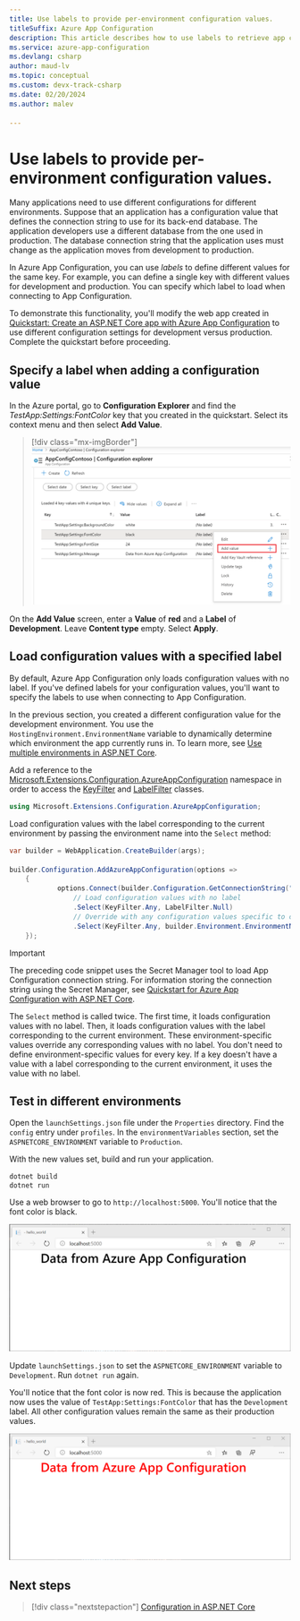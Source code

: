 ```yaml
---
title: Use labels to provide per-environment configuration values.
titleSuffix: Azure App Configuration
description: This article describes how to use labels to retrieve app configuration values for the environment in which the app is currently running.
ms.service: azure-app-configuration
ms.devlang: csharp
author: maud-lv
ms.topic: conceptual
ms.custom: devx-track-csharp
ms.date: 02/20/2024
ms.author: malev

---
```

# Use labels to provide per-environment configuration values.

Many applications need to use different configurations for different environments. Suppose that an application has a configuration value that defines the connection string to use for its back-end database. The application developers use a different database from the one used in production. The database connection string that the application uses must change as the application moves from development to production.

In Azure App Configuration, you can use *labels* to define different values for the same key. For example, you can define a single key with different values for development and production. You can specify which label to load when connecting to App Configuration.

To demonstrate this functionality, you'll modify the web app created in [Quickstart: Create an ASP.NET Core app with Azure App Configuration](./quickstart-aspnet-core-app.md) to use different configuration settings for development versus production. Complete the quickstart before proceeding.

## Specify a label when adding a configuration value

In the Azure portal, go to **Configuration Explorer** and find the *TestApp:Settings:FontColor* key that you created in the quickstart. Select its context menu and then select **Add Value**.

> [!div class="mx-imgBorder"]
> ![Add Value menu item](media/labels-add-value.png)

On the **Add Value** screen, enter a **Value** of **red** and a **Label** of **Development**. Leave **Content type** empty. Select **Apply**.

## Load configuration values with a specified label

By default, Azure App Configuration only loads configuration values with no label. If you've defined labels for your configuration values, you'll want to specify the labels to use when connecting to App Configuration.

In the previous section, you created a different configuration value for the development environment. You use the `HostingEnvironment.EnvironmentName` variable to dynamically determine which environment the app currently runs in. To learn more, see [Use multiple environments in ASP.NET Core](/aspnet/core/fundamentals/environments).

Add a reference to the [Microsoft.Extensions.Configuration.AzureAppConfiguration](/dotnet/api/microsoft.extensions.configuration.azureappconfiguration) namespace in order to access the [KeyFilter](/dotnet/api/microsoft.extensions.configuration.azureappconfiguration.keyfilter) and [LabelFilter](/dotnet/api/microsoft.extensions.configuration.azureappconfiguration.labelfilter) classes.

```csharp
using Microsoft.Extensions.Configuration.AzureAppConfiguration;
``` 

Load configuration values with the label corresponding to the current environment by passing the environment name into the `Select` method:

```csharp
var builder = WebApplication.CreateBuilder(args);

builder.Configuration.AddAzureAppConfiguration(options =>
    {
            options.Connect(builder.Configuration.GetConnectionString("AppConfig"))
                // Load configuration values with no label
                .Select(KeyFilter.Any, LabelFilter.Null)
                // Override with any configuration values specific to current hosting env
                .Select(KeyFilter.Any, builder.Environment.EnvironmentName);
    });
```

> [!IMPORTANT]
> The preceding code snippet uses the Secret Manager tool to load App Configuration connection string. For information storing the connection string using the Secret Manager, see [Quickstart for Azure App Configuration with ASP.NET Core](quickstart-aspnet-core-app.md).

The `Select` method is called twice. The first time, it loads configuration values with no label. Then, it loads configuration values with the label corresponding to the current environment. These environment-specific values override any corresponding values with no label. You don't need to define environment-specific values for every key. If a key doesn't have a value with a label corresponding to the current environment, it uses the value with no label.

## Test in different environments

Open the `launchSettings.json` file under the `Properties` directory. Find the `config` entry under `profiles`. In the `environmentVariables` section, set the `ASPNETCORE_ENVIRONMENT` variable to `Production`.

With the new values set, build and run your application.

```dotnetcli
dotnet build
dotnet run
```

Use a web browser to go to `http://localhost:5000`. You'll notice that the font color is black.

![Web application running with production configuration](media/labels-website-prod.png)

Update `launchSettings.json` to set the `ASPNETCORE_ENVIRONMENT` variable to `Development`. Run `dotnet run` again. 

You'll notice that the font color is now red. This is because the application now uses the value of `TestApp:Settings:FontColor` that has the `Development` label. All other configuration values remain the same as their production values.

![Web application running with development configuration](media/labels-website-dev.png)

## Next steps

> [!div class="nextstepaction"]
> [Configuration in ASP.NET Core](/aspnet/core/fundamentals/configuration/)
